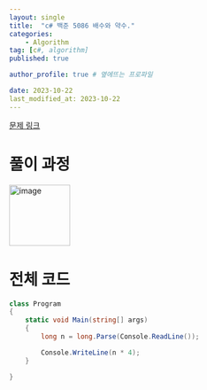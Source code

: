 ```yaml
---
layout: single
title:  "c# 백준 5086 배수와 약수."
categories: 
    - Algorithm
tag: [c#, algorithm]
published: true

author_profile: true # 옆에뜨는 프로파일

date: 2023-10-22
last_modified_at: 2023-10-22
---
```

[문제 링크](https://www.acmicpc.net/problem/15894)

# 풀이 과정
<img width="110" alt="image" src="https://github.com/novicehog/comments/assets/131991619/a312ffde-b491-432d-9aa7-72ab8e0407a4">


# 전체 코드
```c#
class Program
{
    static void Main(string[] args)
    {
        long n = long.Parse(Console.ReadLine());

        Console.WriteLine(n * 4);
    }

}
```